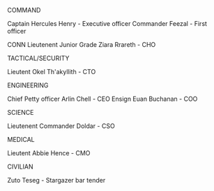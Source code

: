 COMMAND

Captain Hercules Henry - Executive officer
Commander Feezal - First officer

CONN
Lieutenent Junior Grade Ziara Rrareth - CHO


TACTICAL/SECURITY

Lieutent Okel Th'akyllith - CTO


ENGINEERING

Chief Petty officer Arlin Chell - CEO
Ensign Euan Buchanan - COO


SCIENCE

Lieutenent Commander Doldar - CSO


MEDICAL

Lieutent Abbie Hence - CMO

CIVILIAN

Zuto Teseg - Stargazer bar tender
